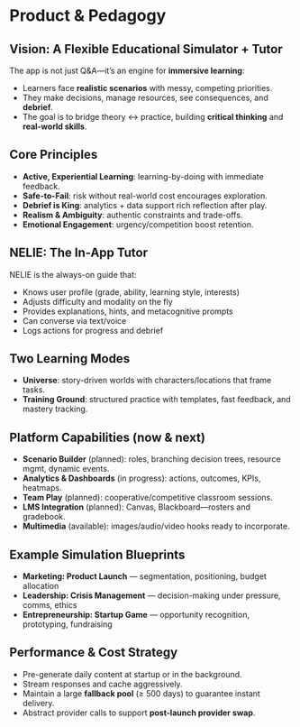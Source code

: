 # Product & Pedagogy

## Vision: A Flexible Educational Simulator + Tutor

The app is not just Q&A—it’s an engine for **immersive learning**:
- Learners face **realistic scenarios** with messy, competing priorities.
- They make decisions, manage resources, see consequences, and **debrief**.
- The goal is to bridge theory ↔ practice, building **critical thinking** and **real-world skills**.

## Core Principles

- **Active, Experiential Learning**: learning-by-doing with immediate feedback.
- **Safe-to-Fail**: risk without real-world cost encourages exploration.
- **Debrief is King**: analytics + data support rich reflection after play.
- **Realism & Ambiguity**: authentic constraints and trade-offs.
- **Emotional Engagement**: urgency/competition boost retention.

## NELIE: The In-App Tutor

NELIE is the always-on guide that:
- Knows user profile (grade, ability, learning style, interests)
- Adjusts difficulty and modality on the fly
- Provides explanations, hints, and metacognitive prompts
- Can converse via text/voice
- Logs actions for progress and debrief

## Two Learning Modes

- **Universe**: story-driven worlds with characters/locations that frame tasks.
- **Training Ground**: structured practice with templates, fast feedback, and mastery tracking.

## Platform Capabilities (now & next)

- **Scenario Builder** (planned): roles, branching decision trees, resource mgmt, dynamic events.
- **Analytics & Dashboards** (in progress): actions, outcomes, KPIs, heatmaps.
- **Team Play** (planned): cooperative/competitive classroom sessions.
- **LMS Integration** (planned): Canvas, Blackboard—rosters and gradebook.
- **Multimedia** (available): images/audio/video hooks ready to incorporate.

## Example Simulation Blueprints

- **Marketing: Product Launch** — segmentation, positioning, budget allocation
- **Leadership: Crisis Management** — decision-making under pressure, comms, ethics
- **Entrepreneurship: Startup Game** — opportunity recognition, prototyping, fundraising

## Performance & Cost Strategy

- Pre-generate daily content at startup or in the background.
- Stream responses and cache aggressively.
- Maintain a large **fallback pool** (≥ 500 days) to guarantee instant delivery.
- Abstract provider calls to support **post-launch provider swap**.

